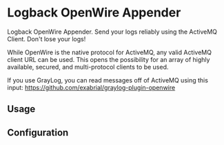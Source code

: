 # Logback OpenWire Appender
Logback OpenWire Appender. Send your logs reliably using the ActiveMQ Client. Don't lose your logs!

While OpenWire is the native protocol for ActiveMQ, any valid ActiveMQ client URL can be used. This opens the possibility for an array of highly available, secured, and multi-protocol clients to be used.

If you use GrayLog, you can read messages off of ActiveMQ using this input: https://github.com/exabrial/graylog-plugin-openwire

## Usage

## Configuration
